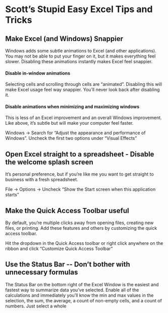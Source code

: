 # Scott’s Stupid Easy Excel Tips and Tricks

## Make Excel (and Windows) Snappier
Windows adds some subtle animations to Excel (and other applications). You may not be able to put your finger on it, but it makes everything feel slower. Disabling these animations instantly makes Excel feel snappier. 

#### Disable in-window animations
Selecting cells and scrolling through cells are “animated”. Disabling this will make Excel usage feel way snappier. You’ll never look back after disabling it.

#### Disable animations when minimizing and maximizing windows
This is less of an Excel improvement and an overall Windows improvement. Like above, it’s subtle but will make your computer feel faster.

Windows → Search for “Adjust the appearance and performance of Windows”. Uncheck the first two options under “Visual Effects”

## Open Excel straight to a spreadsheet - Disable the welcome splash screen
It’s personal preference, but if you’re like me you want to get straight to business with a fresh spreadsheet.

File → Options → Uncheck “Show the Start screen when this application starts”

## Make the Quick Access Toolbar useful
By default, you’re multiple clicks away from opening files, creating new files, or printing. Add these features and others by customizing the quick access toolbar.

Hit the dropdown in the Quick Access toolbar or right click anywhere on the ribbon and click “Customize Quick Access Toolbar”

## Use the Status Bar -- Don’t bother with unnecessary formulas
The Status Bar on the bottom right of the Excel Window is the easiest and fastest way to summarize data you’ve selected. Enable all of the calculations and immediately you’ll know the min and max values in the selection, the sum, the average, a count of non-empty cells, and a count of numbers. Just select a whole 
